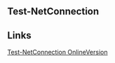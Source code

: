 ## Test-NetConnection

## Links

[Test-NetConnection OnlineVersion](https://learn.microsoft.com/en-us/powershell/module/nettcpip/test-netconnection?view=windowsserver2022-ps)
